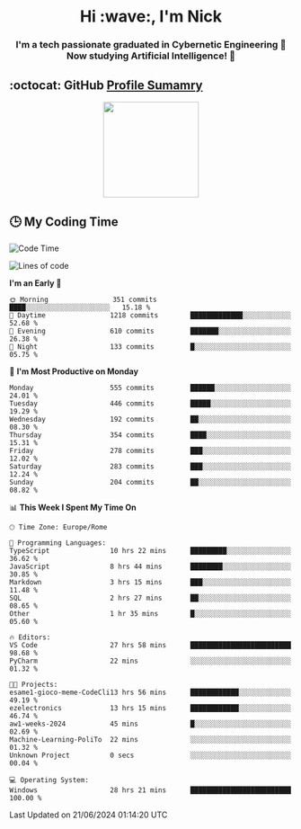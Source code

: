 <h1 align="center">Hi :wave:, I'm Nick</h1>

<h3 align="center">I'm a tech passionate graduated in Cybernetic Engineering 🤖<br>
Now studying Artificial Intelligence! 🧠</h3>


## :octocat: GitHub <a href="https://github.com/vn7n24fzkq/github-profile-summary-cards">Profile Sumamry</a>

<p align="center">
   <img style="height:170px;display:inline-block"  src="http://github-profile-summary-cards.vercel.app/api/cards/profile-details?username=CodeClimberNT&theme=github_dark" />
<!--    <img style="height:170px;display:inline-block"  src="http://github-profile-summary-cards.vercel.app/api/cards/repos-per-language?username=CodeClimberNT&theme=github_dark&exclude=" /> -->
</p>

 ## :clock3: My Coding Time 
 
<!--START_SECTION:waka-->
![Code Time](http://img.shields.io/badge/Code%20Time-306%20hrs%2034%20mins-blue)

![Lines of code](https://img.shields.io/badge/From%20Hello%20World%20I%27ve%20Written-2.8%20million%20lines%20of%20code-blue)

**I'm an Early 🐤** 

```text
🌞 Morning                351 commits         ████░░░░░░░░░░░░░░░░░░░░░   15.18 % 
🌆 Daytime                1218 commits        █████████████░░░░░░░░░░░░   52.68 % 
🌃 Evening                610 commits         ███████░░░░░░░░░░░░░░░░░░   26.38 % 
🌙 Night                  133 commits         █░░░░░░░░░░░░░░░░░░░░░░░░   05.75 % 
```
📅 **I'm Most Productive on Monday** 

```text
Monday                   555 commits         ██████░░░░░░░░░░░░░░░░░░░   24.01 % 
Tuesday                  446 commits         █████░░░░░░░░░░░░░░░░░░░░   19.29 % 
Wednesday                192 commits         ██░░░░░░░░░░░░░░░░░░░░░░░   08.30 % 
Thursday                 354 commits         ████░░░░░░░░░░░░░░░░░░░░░   15.31 % 
Friday                   278 commits         ███░░░░░░░░░░░░░░░░░░░░░░   12.02 % 
Saturday                 283 commits         ███░░░░░░░░░░░░░░░░░░░░░░   12.24 % 
Sunday                   204 commits         ██░░░░░░░░░░░░░░░░░░░░░░░   08.82 % 
```


📊 **This Week I Spent My Time On** 

```text
🕑︎ Time Zone: Europe/Rome

💬 Programming Languages: 
TypeScript               10 hrs 22 mins      █████████░░░░░░░░░░░░░░░░   36.62 % 
JavaScript               8 hrs 44 mins       ████████░░░░░░░░░░░░░░░░░   30.85 % 
Markdown                 3 hrs 15 mins       ███░░░░░░░░░░░░░░░░░░░░░░   11.48 % 
SQL                      2 hrs 27 mins       ██░░░░░░░░░░░░░░░░░░░░░░░   08.65 % 
Other                    1 hr 35 mins        █░░░░░░░░░░░░░░░░░░░░░░░░   05.60 % 

🔥 Editors: 
VS Code                  27 hrs 58 mins      █████████████████████████   98.68 % 
PyCharm                  22 mins             ░░░░░░░░░░░░░░░░░░░░░░░░░   01.32 % 

🐱‍💻 Projects: 
esame1-gioco-meme-CodeCli13 hrs 56 mins      ████████████░░░░░░░░░░░░░   49.19 % 
ezelectronics            13 hrs 15 mins      ████████████░░░░░░░░░░░░░   46.74 % 
aw1-weeks-2024           45 mins             █░░░░░░░░░░░░░░░░░░░░░░░░   02.69 % 
Machine-Learning-PoliTo  22 mins             ░░░░░░░░░░░░░░░░░░░░░░░░░   01.32 % 
Unknown Project          0 secs              ░░░░░░░░░░░░░░░░░░░░░░░░░   00.04 % 

💻 Operating System: 
Windows                  28 hrs 21 mins      █████████████████████████   100.00 % 
```


 Last Updated on 21/06/2024 01:14:20 UTC
<!--END_SECTION:waka-->

